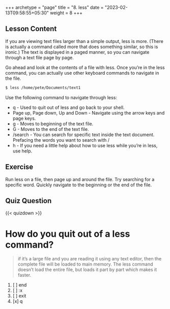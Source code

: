 +++
archetype = "page"
title = "8. less"
date = "2023-02-13T09:58:55+05:30"
weight = 8
+++

## Lesson Content

If you are viewing text files larger than a simple output, less is more. (There is actually a command called more that does something similar, so this is ironic.) The text is displayed in a paged manner, so you can navigate through a text file page by page. 

Go ahead and look at the contents of a file with less. Once you’re in the less command, you can actually use other keyboard commands to navigate in the file. 

```bash
$ less /home/pete/Documents/text1
```

Use the following command to navigate through less: 

- q - Used to quit out of less and go back to your shell. 
- Page up, Page down, Up and Down - Navigate using the arrow keys and page keys. 
- g - Moves to beginning of the text file. 
- G - Moves to the end of the text file. 
- /search - You can search for specific text inside the text document. Prefacing the words you want to search with / 
- h - If you need a little help about how to use less while you’re in less, use help.

## Exercise

Run less on a file, then page up and around the file. Try searching for a specific word. Quickly navigate to the beginning or the end of the file.

## Quiz Question

{{< quizdown >}}

# How do you quit out of a less command?

> if it’s a large file and you are reading it using any text editor, then the complete file will be loaded to main memory. The less command doesn’t load the entire file, but loads it part by part which makes it faster. 

1. [ ] end
2. [ ] :x
3. [ ] exit
4. [x] q